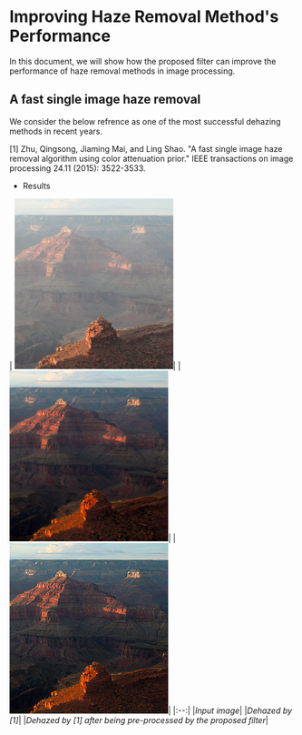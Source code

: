 # Improving Haze Removal Method's Performance
In this document, we will show how the proposed filter can improve the performance of haze removal methods in image processing. 
## A fast single image haze removal
We consider the below refrence as one of the most successful dehazing methods in recent years.

<a id="1">[1]</a>
Zhu, Qingsong, Jiaming Mai, and Ling Shao. "A fast single image haze removal algorithm using color attenuation prior." IEEE transactions on image processing 24.11 (2015): 3522-3533.
- Results

| <img src="https://github.com/onionhub/TIP/blob/Drafts/Drafts/test1.png" width="280" height="300">| |<img src="https://github.com/onionhub/TIP/blob/Drafts/Drafts/fast.png" width="280" height="300">| |<img src="https://github.com/onionhub/TIP/blob/Drafts/Drafts/preprocessed.png" width="280" height="300">|
|:--:| 
|*Input image*|     |*Dehazed by [1]*|           |*Dehazed by [1] after being pre-processed by the proposed filter*|

